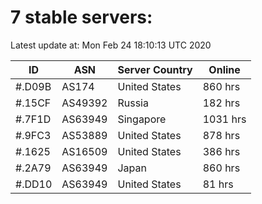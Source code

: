 # 7 stable servers:

Latest update at: Mon Feb 24 18:10:13 UTC 2020

| ID | ASN | Server Country | Online |
| -- | --- | -------------- | ------ |
| #.D09B | AS174 | United States | 860 hrs |
| #.15CF | AS49392 | Russia | 182 hrs |
| #.7F1D | AS63949 | Singapore | 1031 hrs |
| #.9FC3 | AS53889 | United States | 878 hrs |
| #.1625 | AS16509 | United States | 386 hrs |
| #.2A79 | AS63949 | Japan | 860 hrs |
| #.DD10 | AS63949 | United States | 81 hrs |

